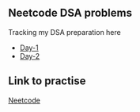 ## Neetcode DSA problems

Tracking my DSA preparation here

- [Day-1](https://github.com/Pujarini/neetcode-dsa/tree/develop/day-1/Arrays)
- [Day-2](https://github.com/Pujarini/neetcode-dsa/tree/develop/day-1/Arrays)


## Link to practise

[Neetcode](https://neetcode.io/practice)
